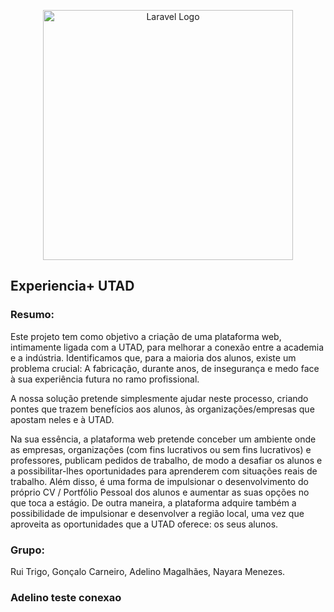 <p align="center"><a href="https://laravel.com" target="_blank"><img src="https://raw.githubusercontent.com/laravel/art/master/logo-lockup/5%20SVG/2%20CMYK/1%20Full%20Color/laravel-logolockup-cmyk-red.svg" width="400" alt="Laravel Logo"></a></p>

## Experiencia+ UTAD

### Resumo:
Este projeto tem como objetivo a criação de uma plataforma web, intimamente ligada com a UTAD, para melhorar a conexão entre a academia e a indústria. Identificamos que, para a maioria dos alunos, existe um problema crucial: A fabricação, durante anos, de insegurança e medo face à sua experiência futura no ramo profissional.

A nossa solução pretende simplesmente ajudar neste processo, criando pontes que trazem benefícios aos alunos, às organizações/empresas que apostam neles e à UTAD.

Na sua essência, a plataforma web pretende conceber um ambiente onde as empresas, organizações (com fins lucrativos ou sem fins lucrativos) e professores, publicam pedidos de trabalho, de modo a desafiar os alunos e a possibilitar-lhes oportunidades para aprenderem com situações reais de trabalho. Além disso, é uma forma de impulsionar o desenvolvimento do próprio CV / Portfólio Pessoal dos alunos e aumentar as suas opções no que toca a estágio. De outra maneira, a plataforma adquire também a possibilidade de impulsionar e desenvolver a região local, uma vez que aproveita as oportunidades que a UTAD oferece: os seus alunos.

### Grupo:
Rui Trigo, Gonçalo Carneiro, Adelino Magalhães, Nayara Menezes. 

### Adelino teste conexao